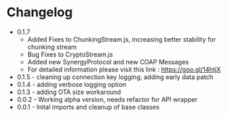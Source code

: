 Changelog
=========
 * 0.1.7
      - Added Fixes to ChunkingStream.js, increasing better stability for chunking stream
      - Bug Fixes to CryptoStream.js
      - Added new SynergyProtocol and  new COAP Messages
      - For detailed information please visit this link : https://goo.gl/14htjX 
* 0.1.5 
      - cleaning up connection key logging, adding early data patch
* 0.1.4 
      - adding verbose logging option
* 0.1.3 
      - adding OTA size workaround
* 0.0.2 
      - Working alpha version, needs refactor for API wrapper
* 0.0.1 
      - Inital imports and cleanup of base classes

